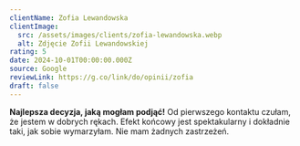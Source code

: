```yaml
---
clientName: Zofia Lewandowska
clientImage:
  src: /assets/images/clients/zofia-lewandowska.webp
  alt: Zdjęcie Zofii Lewandowskiej
rating: 5
date: 2024-10-01T00:00:00.000Z
source: Google
reviewLink: https://g.co/link/do/opinii/zofia
draft: false
---
```


**Najlepsza decyzja, jaką mogłam podjąć!** Od pierwszego kontaktu czułam, że jestem w dobrych rękach. Efekt końcowy jest spektakularny i dokładnie taki, jak sobie wymarzyłam. Nie mam żadnych zastrzeżeń.
